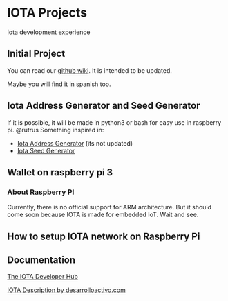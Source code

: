 # IOTA Projects
Iota development experience

## Initial Project
You can read our [github wiki](https://github.com/estebanrfp/iota/wiki). It is intended to be updated.

Maybe you will find it in spanish too.

## Iota Address Generator and Seed Generator
If it is possible, it will be made in python3 or bash for easy use in raspberry pi. @rutrus
Something inspired in:
 * [Iota Address Generator](https://github.com/domschiener/iota-address-generator) (its not updated)
 * [Iota Seed Generator](https://github.com/eukaryote31/iota-seed-gen)

## Wallet on raspberry pi 3

### About Raspberry PI
Currently, there is no official support for ARM architecture. But it should come soon because IOTA is made for embedded IoT. Wait and see.

## How to setup IOTA network on Raspberry Pi

## Documentation
[The IOTA Developer Hub](https://iota.readme.io/)

[IOTA Description by desarrolloactivo.com](https://desarrolloactivo.com/articulos/iota/)

